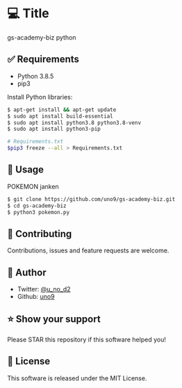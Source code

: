  # 💻 Title
gs-academy-biz python

## ✅ Requirements
- Python 3.8.5
- pip3

Install Python libraries:
```bash
$ apt-get install && apt-get update
$ sudo apt install build-essential
$ sudo apt install python3.8 python3.8-venv
$ sudo apt install python3-pip

# Requirements.txt
$pip3 freeze --all > Requirements.txt
```

## 🚀 Usage

POKEMON janken
```bash
$ git clone https://github.com/uno9/gs-academy-biz.git
$ cd gs-academy-biz
$ python3 pokemon.py
```

## 🤝 Contributing
Contributions, issues and feature requests are welcome.

## 👤 Author
- Twitter: [@u_no_d2](https://twitter.com/u_no_d2)
- Github: [uno9](https://github.com/uno9)

## ⭐️ Show your support
Please STAR this repository if this software helped you!

## 📝 License
This software is released under the MIT License.
